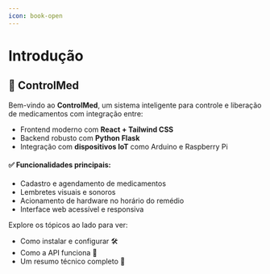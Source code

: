 ```yaml
---
icon: book-open
---
```


# Introdução

## 💊 ControlMed

Bem-vindo ao **ControlMed**, um sistema inteligente para controle e liberação de medicamentos com integração entre:

* Frontend moderno com **React + Tailwind CSS**
* Backend robusto com **Python Flask**
* Integração com **dispositivos IoT** como Arduino e Raspberry Pi

#### ✅ Funcionalidades principais:

* Cadastro e agendamento de medicamentos
* Lembretes visuais e sonoros
* Acionamento de hardware no horário do remédio
* Interface web acessível e responsiva

Explore os tópicos ao lado para ver:

* Como instalar e configurar 🛠️
* Como a API funciona 🔌
* Um resumo técnico completo 📄

